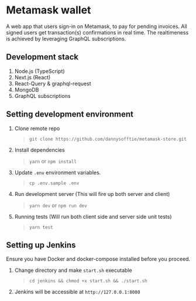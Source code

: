 # Metamask wallet

A web app that users sign-in on Metamask, to pay for pending invoices. All signed users get transaction(s) confirmations in real time. The realtimeness is achieved by leveraging GraphQL subscriptions.

## Development stack

1. Node.js (TypeScript)
2. Next.js (React)
3. React-Query & graphql-request
4. MongoDB
5. GraphQL subscriptions

## Setting development environment

1. Clone remote repo
   > `git clone https://github.com/dannysofftie/metamask-store.git`
2. Install dependencies
   > `yarn` or `npm install`
3. Update `.env` environment variables.

   > `cp .env.sample .env`

4. Run development server (This will fire up both server and client)
   > `yarn dev` or `npm run dev`
5. Running tests (Will run both client side and server side unit tests)
   > `yarn test`

## Setting up Jenkins

Ensure you have Docker and docker-compose installed before you proceed.

1. Change directory and make `start.sh` executable
   > `cd jenkins && chmod +x start.sh && ./start.sh`
2. Jenkins will be accessible at `http://127.0.0.1:8080`
